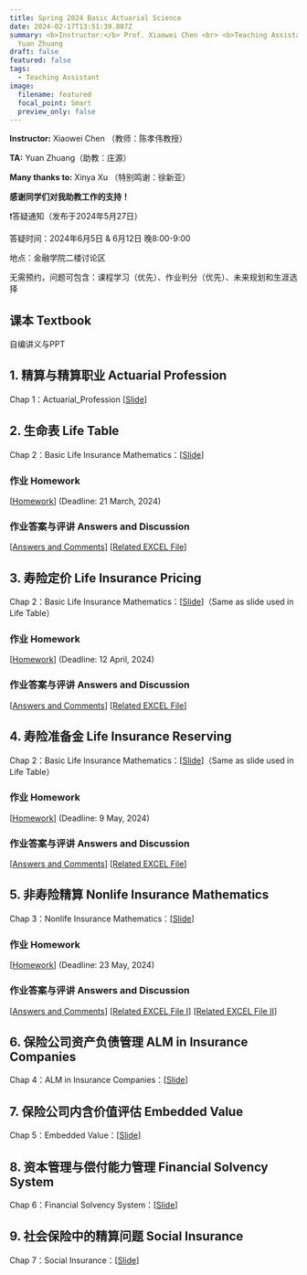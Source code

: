 ```yaml
---
title: Spring 2024 Basic Actuarial Science
date: 2024-02-17T13:51:39.807Z
summary: <b>Instructor:</b> Prof. Xiaowei Chen <br> <b>Teaching Assistant:</b>
  Yuan Zhuang
draft: false
featured: false
tags:
  - Teaching Assistant
image:
  filename: featured
  focal_point: Smart
  preview_only: false
---
```

<b>Instructor:</b> Xiaowei Chen （教师：陈孝伟教授）

<b>TA:</b> Yuan Zhuang（助教：庄源）

<b>Many thanks to:</b> Xinya Xu （特别鸣谢：徐新亚）

<b>感谢同学们对我助教工作的支持！ </b> 

<p>&#10071;答疑通知（发布于2024年5月27日）</p>

答疑时间：2024年6月5日 & 6月12日 晚8:00-9:00

地点：金融学院二楼讨论区

无需预约，问题可包含：课程学习（优先）、作业判分（优先）、未来规划和生涯选择

## 课本 Textbook
自编讲义与PPT

## 1. 精算与精算职业 Actuarial Profession
Chap 1：Actuarial_Profession [[Slide](https://yuanzhuang.xyz/uploads/TA/Basic_Actuarial_Science/Slides/Chap_1_Actuarial_Profession.pdf)]

## 2. 生命表 Life Table
Chap 2：Basic Life Insurance Mathematics：[[Slide](https://yuanzhuang.xyz/uploads/TA/Basic_Actuarial_Science/Slides/Chap_2_Basic_Life_Insurance_Mathematics.pdf)]
### 作业 Homework
[[Homework](https://yuanzhuang.xyz/uploads/TA/Basic_Actuarial_Science/Life_Table/Homework1.pdf)] (Deadline: 21 March, 2024)
### 作业答案与评讲 Answers and Discussion
[[Answers and Comments](https://yuanzhuang.xyz/uploads/TA/Basic_Actuarial_Science/Life_Table/Basic_Actuarial_Science_Hw1_Answers_and_Comments.pdf)]
[[Related EXCEL File](https://yuanzhuang.xyz/uploads/TA/Basic_Actuarial_Science/Life_Table/HW1_CL1_Answer.xlsx)]

## 3. 寿险定价 Life Insurance Pricing
Chap 2：Basic Life Insurance Mathematics：[[Slide](https://yuanzhuang.xyz/uploads/TA/Basic_Actuarial_Science/Slides/Chap_2_Basic_Life_Insurance_Mathematics.pdf)]（Same as slide used in Life Table）
### 作业 Homework
[[Homework](https://yuanzhuang.xyz/uploads/TA/Basic_Actuarial_Science/Life_Pricing/Homework2.pdf)] (Deadline: 12 April, 2024)
### 作业答案与评讲 Answers and Discussion
[[Answers and Comments](https://yuanzhuang.xyz/uploads/TA/Basic_Actuarial_Science/Life_Pricing/Basic_Actuarial_Science_Hw2_Answers_and_Comments.pdf)]
[[Related EXCEL File](https://yuanzhuang.xyz/uploads/TA/Basic_Actuarial_Science/Life_Pricing/HW2_Q2_Answer.xlsx)]

## 4. 寿险准备金 Life Insurance Reserving
Chap 2：Basic Life Insurance Mathematics：[[Slide](https://yuanzhuang.xyz/uploads/TA/Basic_Actuarial_Science/Slides/Chap_2_Basic_Life_Insurance_Mathematics.pdf)]（Same as slide used in Life Table）
### 作业 Homework
[[Homework](https://yuanzhuang.xyz/uploads/TA/Basic_Actuarial_Science/Life_Reserving/Homework3.pdf)] (Deadline: 9 May, 2024)
### 作业答案与评讲 Answers and Discussion
[[Answers and Comments](https://yuanzhuang.xyz/uploads/TA/Nonlife/Basic_Actuarial_Science_Hw3_Answers_and_Comments.pdf)]
[[Related EXCEL File](https://yuanzhuang.xyz/uploads/TA/Basic_Actuarial_Science/Life_Reserving/HW3_Q1_Answer.xlsx)]

## 5. 非寿险精算 Nonlife Insurance Mathematics
Chap 3：Nonlife Insurance Mathematics：[[Slide](https://yuanzhuang.xyz/uploads/TA/Basic_Actuarial_Science/Slides/Chap_3_Nonlife_Insurance_Mathematics.pdf)]
### 作业 Homework
[[Homework](https://yuanzhuang.xyz/uploads/TA/Basic_Actuarial_Science/Nonlife/Homework4.pdf)] (Deadline: 23 May, 2024)
### 作业答案与评讲 Answers and Discussion
[[Answers and Comments](https://yuanzhuang.xyz/uploads/TA/Nonlife/Basic_Actuarial_Science_Hw4_Answers_and_Comments.pdf)]
[[Related EXCEL File I](https://yuanzhuang.xyz/uploads/TA/Basic_Actuarial_Science/Nonlife/HW4_Q1_Answer.xlsx)]
[[Related EXCEL File II](https://yuanzhuang.xyz/uploads/TA/Basic_Actuarial_Science/Nonlife/HW4_Q4_Answer.xlsx)]

## 6. 保险公司资产负债管理 ALM in Insurance Companies
Chap 4：ALM in Insurance Companies：[[Slide](https://yuanzhuang.xyz/uploads/TA/Basic_Actuarial_Science/Slides/Chap_4_Asset_Liability_Management.pdf)]

## 7. 保险公司内含价值评估 Embedded Value
Chap 5：Embedded Value：[[Slide](https://yuanzhuang.xyz/uploads/TA/Basic_Actuarial_Science/Slides/Chap_5_Embedded_Value.pdf)]

## 8. 资本管理与偿付能力管理 Financial Solvency System
Chap 6：Financial Solvency System：[[Slide](https://yuanzhuang.xyz/uploads/TA/Basic_Actuarial_Science/Slides/Chap_6_Financial_Solvency_System.pdf)]

## 9. 社会保险中的精算问题 Social Insurance
Chap 7：Social Insurance：[[Slide](https://yuanzhuang.xyz/uploads/TA/Basic_Actuarial_Science/Slides/Chap_7_Social_Insurance.pdf)]